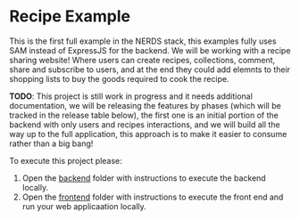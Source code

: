 # Recipe Example

This is the first full example in the NERDS stack, this examples fully uses SAM instead of ExpressJS for the backend. We will be working with a recipe sharing website! Where users can create recipes, collections, comment, share and subscribe to users, and at the end they could add elemnts to their shopping lists to buy the goods required to cook the recipe.

**TODO**: This project is still work in progress and it needs additional documentation, we will be releasing the features by phases (which will be tracked in the release table below), the first one is an initial portion of the backend with only users and recipes interactions, and we will build all the way up to the full application, this approach is to make it easier to consume rather than a big bang!

To execute this project please:

1. Open the [backend](./backend/README.md) folder with instructions to execute the backend locally.
2. Open the [frontend](./frontend/README.md) folder with instructions to execute the front end and run your web applicaation locally.
